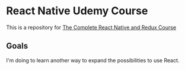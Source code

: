 # React Native Udemy Course
This is a repository for [The Complete React Native and Redux Course](https://www.udemy.com/the-complete-react-native-and-redux-course/)


## Goals
I'm doing to learn another way to expand the possibilities to use React.
